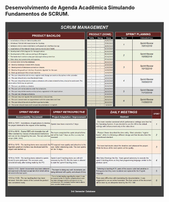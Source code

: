 ###    Desenvolvimento de Agenda Acadêmica Simulando Fundamentos de SCRUM.

![image-20210709135228773](image-20210709135228773.png)